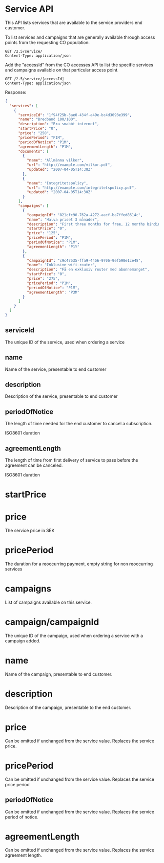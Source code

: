 # Service API

This API lists services that are available to the service providers end customer.

To list services and campaigns that are generally available through access points from the requesting CO population.

```http 
GET /2.5/service/
Content-Type: application/json
```

Add the "accessId" from the CO accesses API to list the specific services and campaigns available on that particular
access point.

```http
GET /2.5/service/[accessId]
Content-Type: application/json
```

Response:

```json
{
  "services": [
    {
      "serviceId": "1f94f25b-3ae0-434f-a49e-bc4d3093e399",
      "name": "Bredband 100/100",
      "description": "Bra snabbt internet",
      "startPrice": "0",
      "price": "250",
      "pricePeriod": "P1M",
      "periodOfNotice": "P1M",
      "agreementLength": "P1M",
      "documents": [
        {
          "name": "Allmänna vilkor",
          "url": "http://example.com/vilkor.pdf",
          "updated": "2007-04-05T14:30Z"
        },
        {
          "name": "Integritetspolicy",
          "url": "http://example.com/integritetspolicy.pdf",
          "updated": "2007-04-05T14:30Z"
        }
      ],
      "campaigns": [
        {
          "campaignId": "821cfc90-762a-4272-aacf-ba7ffed8614c",
          "name": "Halva priset 3 månader",
          "description": "First three months for free, 12 months binding time",
          "startPrice": "0",
          "price": "125",
          "pricePeriod": "P1M",
          "periodOfNotice": "P1M",
          "agreementLength": "P1Y"
        },
        {
          "campaignId": "c9c47535-ffa9-4456-9706-9ef590e1ce48",
          "name": "Inklusive wifi-router",
          "description": "Få en exklusiv router med abonnemanget",
          "startPrice": "0",
          "price": "275",
          "pricePeriod": "P1M",
          "periodOfNotice": "P1M",
          "agreementLength": "P3M"
        }
      ]
    }
  ]
}
```

## serviceId

The unique ID of the service, used when ordering a service

## name

Name of the service, presentable to end customer

## description

Description of the service, presentable to end customer

## periodOfNotice

The length of time needed for the end customer to cancel a subscription.

ISO8601 duration

## agreementLength

The length of time from first delivery of service to pass before the agreement can be canceled.

ISO8601 duration

# startPrice

# price

The service price in SEK

# pricePeriod

The duration for a reoccurring payment, empty string for non reoccurring services

# campaigns

List of campaigns available on this service.

# campaign/campaignId

The unique ID of the campaign, used when ordering a service with a campaign added.

# name

Name of the campaign, presentable to end customer.

# description

Description of the campaign, presentable to the end customer.

# price

Can be omitted if unchanged from the service value. Replaces the service price.

# pricePeriod

Can be omitted if unchanged from the service value. Replaces the service price period

## periodOfNotice

Can be omitted if unchanged from the service value. Replaces the service period of notice.

# agreementLength

Can be omitted if unchanged from the service value. Replaces the service agreement length.